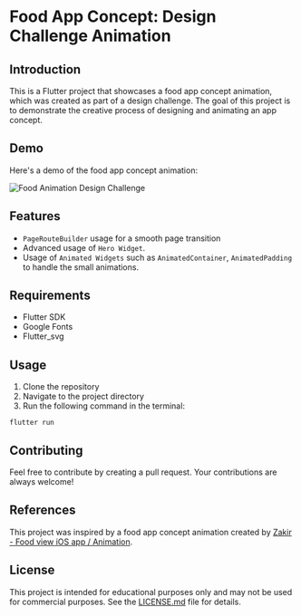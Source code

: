 # Food App Concept: Design Challenge Animation

## Introduction
This is a Flutter project that showcases a food app concept animation, which was created as part of a design challenge. The goal of this project is to demonstrate the creative process of designing and animating an app concept. 

## Demo
Here's a demo of the food app concept animation:

![Food Animation Design Challenge](demo.gif)

## Features
- `PageRouteBuilder` usage for a smooth page transition
- Advanced usage of `Hero Widget`.
- Usage of  `Animated Widgets` such as `AnimatedContainer`, `AnimatedPadding` to handle the small animations.

## Requirements
- Flutter SDK
- Google Fonts
- Flutter_svg

## Usage
1. Clone the repository
2. Navigate to the project directory
3. Run the following command in the terminal:
```
flutter run
```

## Contributing
Feel free to contribute by creating a pull request. Your contributions are always welcome!

## References
This project was inspired by a food app concept animation created by [Zakir - 
Food view iOS app / Animation](https://dribbble.com/shots/7904520-Food-view-iOS-app-Animation).



## License
This project is intended for educational purposes only and may not be used for commercial purposes. See the [LICENSE.md](LICENSE.md) file for details.
